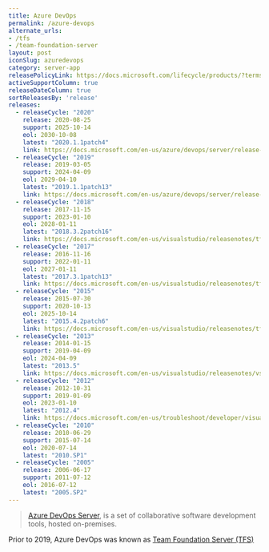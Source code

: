 ```yaml
---
title: Azure DevOps
permalink: /azure-devops
alternate_urls:
- /tfs
- /team-foundation-server
layout: post
iconSlug: azuredevops
category: server-app
releasePolicyLink: https://docs.microsoft.com/lifecycle/products/?terms=Azure%20DevOps
activeSupportColumn: true
releaseDateColumn: true
sortReleasesBy: 'release'
releases:
  - releaseCycle: "2020"
    release: 2020-08-25
    support: 2025-10-14
    eol: 2030-10-08
    latest: "2020.1.1patch4"
    link: https://docs.microsoft.com/en-us/azure/devops/server/release-notes/azuredevops2020u1?view=azure-devops-2020#azure-devops-server-202011-patch-4-release-date-january-26-2022
  - releaseCycle: "2019"
    release: 2019-03-05
    support: 2024-04-09
    eol: 2029-04-10
    latest: "2019.1.1patch13"
    link: https://docs.microsoft.com/en-us/azure/devops/server/release-notes/azuredevops2019u1?view=azure-devops-2020#azure-devops-server-2019-update-11-patch-13-release-date-january-26-2022
  - releaseCycle: "2018"
    release: 2017-11-15
    support: 2023-01-10
    eol: 2028-01-11
    latest: "2018.3.2patch16"
    link: https://docs.microsoft.com/en-us/visualstudio/releasenotes/tfs2018-update3#team-foundation-server-2018-update-32-patch-16
  - releaseCycle: "2017"
    release: 2016-11-16
    support: 2022-01-11
    eol: 2027-01-11
    latest: "2017.3.1patch13"
    link: https://docs.microsoft.com/en-us/visualstudio/releasenotes/tfs2017-update3#details-of-whats-new-in-team-foundation-server-2017-update-31-patch-13
  - releaseCycle: "2015"
    release: 2015-07-30
    support: 2020-10-13
    eol: 2025-10-14
    latest: "2015.4.2patch6"
    link: https://docs.microsoft.com/en-us/visualstudio/releasenotes/tfs2015-update4-vs#details-of-whats-new-in-team-foundation-server-2015-update-42-patch-6
  - releaseCycle: "2013"
    release: 2014-01-15
    support: 2019-04-09
    eol: 2024-04-09
    latest: "2013.5"
    link: https://docs.microsoft.com/en-us/visualstudio/releasenotes/vs2013-update5-vs
  - releaseCycle: "2012"
    release: 2012-10-31
    support: 2019-01-09
    eol: 2023-01-10
    latest: "2012.4"
    link: https://docs.microsoft.com/en-us/troubleshoot/developer/visualstudio/install/general/visual-studio-2012-update-4
  - releaseCycle: "2010"
    release: 2010-06-29
    support: 2015-07-14
    eol: 2020-07-14
    latest: "2010.SP1"
  - releaseCycle: "2005"
    release: 2006-06-17
    support: 2011-07-12
    eol: 2016-07-12
    latest: "2005.SP2"
---
```


> [Azure DevOps Server](https://azure.microsoft.com/services/devops/), is a set of collaborative software development tools, hosted on-premises.

Prior to 2019, Azure DevOps was known as [Team Foundation Server (TFS)](https://docs.microsoft.com/lifecycle/products/?terms=Team%20Foundation%20Server)
